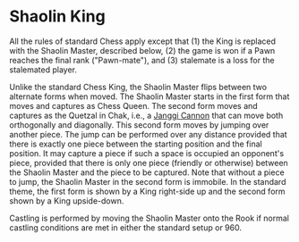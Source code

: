 # Shaolin King

All the rules of standard Chess apply except that (1) the King is replaced with the Shaolin Master, described below, (2) the game is won if a Pawn reaches the final rank ("Pawn-mate"), and (3) stalemate is a loss for the stalemated player.

Unlike the standard Chess King, the Shaolin Master flips between two alternate forms when moved. The Shaolin Master starts in the first form that moves and captures as Chess Queen. The second form moves and captures as the Quetzal in Chak, i.e., a [Janggi Cannon](https://en.wikipedia.org/wiki/Janggi#Cannons) that can move both orthogonally and diagonally. This second form moves by jumping over another piece. The jump can be performed over any distance provided that there is exactly one piece between the starting position and the final position. It may capture a piece if such a space is occupied an opponent's piece, provided that there is only one piece (friendly or otherwise) between the Shaolin Master and the piece to be captured. Note that without a piece to jump, the Shaolin Master in the second form is immobile. In the standard theme, the first form is shown by a King right-side up and the second form shown by a King upside-down.

Castling is performed by moving the Shaolin Master onto the Rook if normal castling conditions are met in either the standard setup or 960.
